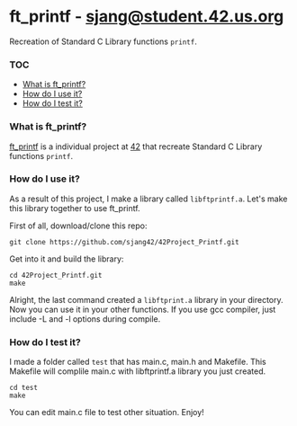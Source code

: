 # ft_printf - sjang@student.42.us.org

Recreation of Standard C Library functions `printf`.

### TOC
* [What is ft_printf?](#what-is-ft_printf)
* [How do I use it?](#how-do-i-use-it)
* [How do I test it?](#how-do-i-test-it)

### What is ft_printf?

[ft_printf][1] is a individual project at [42][2] that recreate Standard C Library functions `printf`.

### How do I use it?

As a result of this project, I make a library called `libftprintf.a`.
Let's make this library together to use ft_printf.

First of all, download/clone this repo:

	git clone https://github.com/sjang42/42Project_Printf.git

Get into it and build the library:
	
	cd 42Project_Printf.git
	make

Alright, the last command created a `libftprint.a` library in your directory. Now you can use it in your other functions.
If you use gcc compiler, just include -L and -l options during compile.

### How do I test it?

I made a folder called `test` that has main.c, main.h and Makefile.
This Makefile will complile main.c with libftprintf.a library you just created.

	cd test
	make

You can edit main.c file to test other situation.
Enjoy!

[1]: https://github.com/sjang42/42Project_Printf/blob/master/ft_printf.en.pdf
[2]: http://42.us.org "42 USA"
